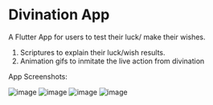 # Divination App

A Flutter App for users to test their luck/ make their wishes.

1. Scriptures to explain their luck/wish results.
2. Animation gifs to inmitate the live action from divination

App Screenshots:

![image](https://user-images.githubusercontent.com/64678415/199484638-01e2b752-1ef0-4ba8-a2c2-14a9f91bec07.png)
![image](https://user-images.githubusercontent.com/64678415/199484644-f202289b-b660-49ea-8498-fdb37b8eee05.png)
![image](https://user-images.githubusercontent.com/64678415/199484648-38f8c67d-ad3c-43a7-8f2d-19147c1e4723.png)
![image](https://user-images.githubusercontent.com/64678415/199484660-c055a0b9-0eff-455e-accf-328553de23be.png)

